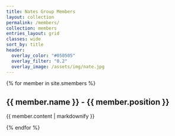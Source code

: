```yaml
---
title: Nates Group Members
layout: collection
permalink: /members/
collection: members
entries_layout: grid
classes: wide
sort_by: title
header:
  overlay_color: "#050505"
  overlay_filter: "0.2"
  overlay_image: /assets/img/nate.jpg
---
```

  
{% for member in site.smembers %}
  <h2>{{ member.name }} - {{ member.position }}</h2>
  <p>{{ member.content | markdownify }}</p>
{% endfor %}
